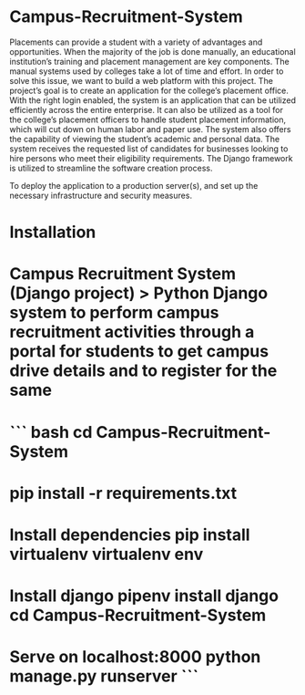 # Campus-Recruitment-System

Placements can provide a student with a variety of advantages and opportunities. When the majority of the job is done manually, an educational institution’s training and placement management are key components. The manual systems used by colleges take a lot of time and effort. In order to solve this issue, we want to build a web platform with this project. The project’s goal is to create an application for the college’s placement office. With the right login enabled, the system is an application that can be utilized efficiently across the entire enterprise. It can also be utilized as a tool for the college’s placement officers to handle student placement information, which will cut down on human labor and paper use. The system also offers the capability of viewing the student’s academic and personal data. The system receives the requested list of candidates for businesses looking to hire persons who meet their eligibility requirements. The Django framework is utilized to streamline the software creation process.

To deploy the application to a production server(s), and set up the necessary infrastructure and security measures.
# Installation
# Campus Recruitment System (Django project) > Python Django system to perform campus recruitment activities through a portal for students to get campus drive details and to register for the same 
# ``` bash cd Campus-Recruitment-System 
#     pip install -r requirements.txt
# Install dependencies pip install virtualenv virtualenv env 
# Install django pipenv install django cd Campus-Recruitment-System 
# Serve on localhost:8000 python manage.py runserver ```
